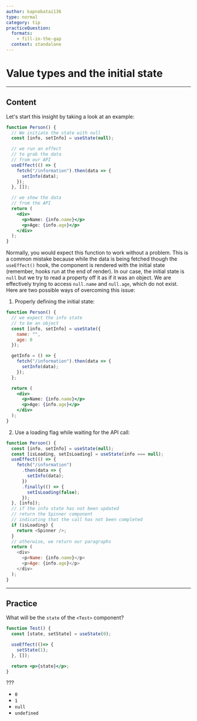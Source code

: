 ```yaml
---
author: kapnobatai136
type: normal
category: tip
practiceQuestion:
  formats:
    - fill-in-the-gap
  context: standalone
---
```


# Value types and the initial state


---

## Content

Let's start this insight by taking a look at an example:

```jsx
function Person() {
  // We initiate the state with null
  const [info, setInfo] = useState(null);

  // we run an effect
  // to grab the data
  // from our API
  useEffect(() => {
    fetch("/information").then(data => {
      setInfo(data);
    });
  }, []);

  // we show the data
  // from the API
  return (
    <div>
      <p>Name: {info.name}</p>
      <p>Age: {info.age}</p>
    </div>
  );
}
```

Normally, you would expect this function to work without a problem. This is a common mistake because while the data is being fetched though the `useEffect()` hook, the component is rendered with the initial state (remember, hooks run at the end of render). In our case, the initial state is `null` but we try to read a property off it as if it was an object. We are effectively trying to access `null.name` and `null.age`, which do not exist. Here are two possible ways of overcoming this issue:

1. Properly defining the initial state:

```jsx
function Person() {
  // we expect the info state
  // to be an object
  const [info, setInfo] = useState({
    name: "",
    age: 0
  });

  getInfo = () => {
    fetch("/information").then(data => {
      setInfo(data);
    });
  };

  return (
    <div>
      <p>Name: {info.name}</p>
      <p>Age: {info.age}</p>
    </div>
  );
}
```

2. Use a loading flag while waiting for the API call:

```js
function Person() {
  const [info, setInfo] = useState(null);
  const [isLoading, setIsLoading] = useState(info === null);
  useEffect(() => {
    fetch("/information")
      .then(data => {
        setInfo(data);
      })
      .finally(() => {
        setIsLoading(false);
      });
  }, [info]);
  // if the info state has not been updated
  // return the Spinner component
  // indicating that the call has not been completed
  if (isLoading) {
    return <Spinner />;
  }
  // otherwise, we return our paragraphs
  return (
    <div>
      <p>Name: {info.name}</p>
      <p>Age: {info.age}</p>
    </div>
  );
}
```


---

## Practice

What will be the `state` of the `<Test>` component?

```jsx
function Test() {
  const [state, setState] = useState(0);

  useEffect(()=> {
    setState(1);
  }, []);

  return <p>{state}</p>;
}
```

???

- `0`
- `1`
- `null`
- `undefined`
